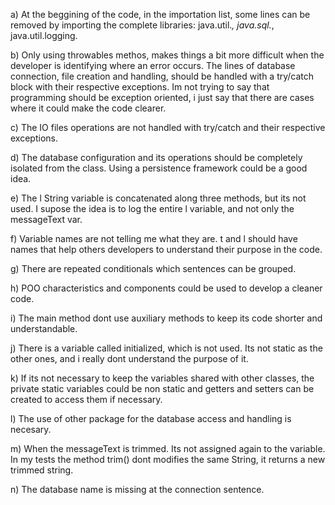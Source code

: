a) At the beggining of the code, in the importation list,
   some lines can be removed by importing the complete libraries:
   java.util.*, java.sql.*, java.util.logging.

b)  Only using throwables methos, makes things a bit more difficult when the developer is identifying where an error occurs.
    The lines of database connection, file creation and handling, should be handled with a try/catch block with their respective exceptions. Im not trying to say that programming should be exception oriented, i just say that there are cases where it could make the code clearer.

c) The IO files operations are not handled with try/catch and their
   respective exceptions.

d) The database configuration and its operations should be completely isolated
   from the class. Using a persistence framework could be a good idea.

e) The l String variable is concatenated along three methods, but its not used. I supose the idea is to log the entire l variable, and not only the messageText var.

f) Variable names are not telling me what they are. t and l should have names that help others developers to understand their purpose in the code.

g) There are repeated conditionals which sentences can be grouped.

h) POO characteristics and components could be used to develop a cleaner code. 

i) The main method dont use auxiliary methods to keep its code shorter and understandable.

j) There is a variable called initialized, which is not used. Its not static as the other ones, and i really dont understand the purpose of it.

k) If its not necessary to keep the variables shared with other classes, the private static variables could be non static and getters and setters can be created to access them if necessary.

l) The use of other package for the database access and handling is necesary. 

m) When the messageText is trimmed. Its not assigned again to the variable. In my tests the method trim() dont modifies the same String, it returns a new trimmed string.

n) The database name is missing at the connection sentence.